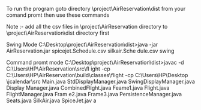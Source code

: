 To run the program
goto directory \project\AirReservation\dist from your comand promt
then use these commands

Note :- add all the csv files in \project\AirReservation directory to \project\AirReservation\dist directory first

Swing Mode
C:\Desktop\project\AirReservation\dist>java -jar AirReservation.jar spicejet.Schedule.csv silkair.Sche
dule.csv swing

Command promt mode
C:\Desktop\project\AirReservation\dist>javac -d C:\Users\HP\AirReservation\src\fl
ight -cp C:\Users\HP\AirReservation\build\classes\flight -cp C:\Users\HP\Desktop
\jcalendar\src Main.java StdDisplayManager.java SwingDisplayManager.java Display
Manager.java CombinedFlight.java Feame1.java Flight.java FlightManager.java Fram
e2.java Frame3.java PersistenceManager.java Seats.java SilkAir.java SpiceJet.jav
a
